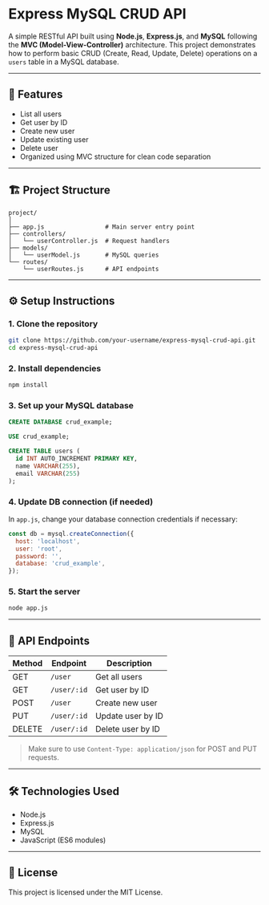 # Express MySQL CRUD API

A simple RESTful API built using **Node.js**, **Express.js**, and **MySQL** following the **MVC (Model-View-Controller)** architecture. This project demonstrates how to perform basic CRUD (Create, Read, Update, Delete) operations on a `users` table in a MySQL database.

---

## 🚀 Features

- List all users
- Get user by ID
- Create new user
- Update existing user
- Delete user
- Organized using MVC structure for clean code separation

---

## 🏗️ Project Structure

```
project/
│
├── app.js                 # Main server entry point
├── controllers/
│   └── userController.js  # Request handlers
├── models/
│   └── userModel.js       # MySQL queries
└── routes/
    └── userRoutes.js      # API endpoints
```

---

## ⚙️ Setup Instructions

### 1. Clone the repository

```bash
git clone https://github.com/your-username/express-mysql-crud-api.git
cd express-mysql-crud-api
```

### 2. Install dependencies

```bash
npm install
```

### 3. Set up your MySQL database

```sql
CREATE DATABASE crud_example;

USE crud_example;

CREATE TABLE users (
  id INT AUTO_INCREMENT PRIMARY KEY,
  name VARCHAR(255),
  email VARCHAR(255)
);
```

### 4. Update DB connection (if needed)

In `app.js`, change your database connection credentials if necessary:

```js
const db = mysql.createConnection({
  host: 'localhost',
  user: 'root',
  password: '',
  database: 'crud_example',
});
```

### 5. Start the server

```bash
node app.js
```

---

## 📡 API Endpoints

| Method | Endpoint       | Description          |
|--------|----------------|----------------------|
| GET    | `/user`        | Get all users        |
| GET    | `/user/:id`    | Get user by ID       |
| POST   | `/user`        | Create new user      |
| PUT    | `/user/:id`    | Update user by ID    |
| DELETE | `/user/:id`    | Delete user by ID    |

> Make sure to use `Content-Type: application/json` for POST and PUT requests.

---

## 🛠 Technologies Used

- Node.js
- Express.js
- MySQL
- JavaScript (ES6 modules)

---

## 📄 License

This project is licensed under the MIT License.

